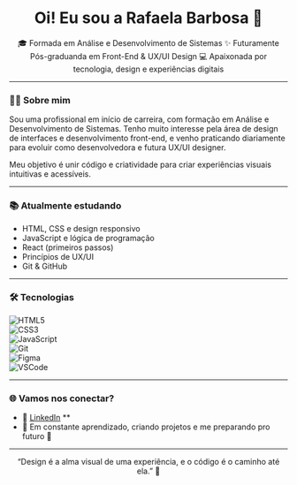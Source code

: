 <h1 align="center">Oi! Eu sou a Rafaela Barbosa 👋</h1>

<p align="center">
🎓 Formada em Análise e Desenvolvimento de Sistemas  
✨ Futuramente Pós-graduanda em Front-End & UX/UI Design  
💻 Apaixonada por tecnologia, design e experiências digitais
</p>

---

### 👩‍💻 Sobre mim

Sou uma profissional em início de carreira, com formação em Análise e Desenvolvimento de Sistemas. Tenho muito interesse pela área de design de interfaces e desenvolvimento front-end, e venho praticando diariamente para evoluir como desenvolvedora e futura UX/UI designer.  

Meu objetivo é unir código e criatividade para criar experiências visuais intuitivas e acessíveis.

---

### 📚 Atualmente estudando

- HTML, CSS e design responsivo
- JavaScript e lógica de programação
- React (primeiros passos)
- Princípios de UX/UI
- Git & GitHub

---

### 🛠️ Tecnologias

![HTML5](https://img.shields.io/badge/-HTML5-333?style=flat&logo=html5)  
![CSS3](https://img.shields.io/badge/-CSS3-333?style=flat&logo=css3&logoColor=1572B6)  
![JavaScript](https://img.shields.io/badge/-JavaScript-333?style=flat&logo=javascript)  
![Git](https://img.shields.io/badge/-Git-333?style=flat&logo=git)  
![Figma](https://img.shields.io/badge/-Figma-333?style=flat&logo=figma)  
![VSCode](https://img.shields.io/badge/-VSCode-333?style=flat&logo=visualstudiocode)

---


### 🌐 Vamos nos conectar?

- 💼 [LinkedIn](https://linkedin.com/in/seuperfil) **
- 📌 Em constante aprendizado, criando projetos e me preparando pro futuro 🚀

---

<p align="center">
  “Design é a alma visual de uma experiência, e o código é o caminho até ela.” 🌈
</p>

